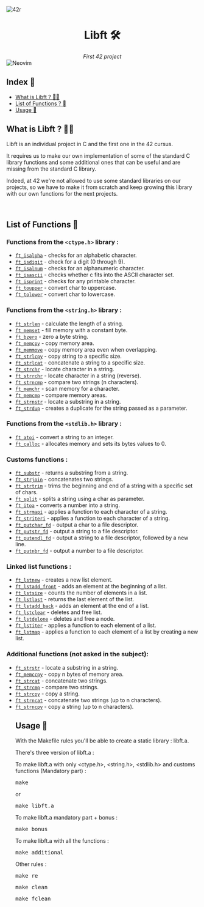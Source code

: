 ![42r](https://github.com/adenord/libft/assets/20702781/a66bf83a-800d-4e1a-9bf3-9d9d821d4070)

<div align=center><h1>Libft 🛠️</h1>
<i>First 42 project</i></div>
<img alt="Neovim" src="https://img.shields.io/badge/NeoVim-%2357A143.svg?&style=for-the-badge&logo=neovim&logoColor=white">
<h2>Index 📍</h2>
<ul>
  <li><a href="#libft">What is Libft ? 👨‍💻</a></li>
  <li><a href="#list">List of Functions ? 📁</a></li>
  <li><a href="#usage">Usage 👷</a></li>
</ul>

<h2 id="libft">What is Libft ? 👨‍💻</h2>
<p>
  Libft is an individual project in C and the first one in the 42 cursus. 
  
  It requires us to make our own implementation of some of the standard C library functions and some additional ones that can be useful and are missing from the standard C library.

Indeed, at 42 we're not allowed to use some standard libraries on our projects, so we have to make it from scratch and keep growing this library with our own functions for the next projects.
</p>
</br>
<h2 id="list">List of Functions 📁</h2>
<h3>Functions from the <code>&lt;ctype.h&gt;</code> library :</h3>
<ul>
  <li><a href ="https://github.com/adenord/libft/blob/master/srcs/part1/ft_isalpha.c"><code>ft_isalpha</code></a> - checks for an alphabetic character.</li>
   <li><a href ="https://github.com/adenord/libft/blob/master/srcs/part1/ft_isdigit.c"><code>ft_isdigit</code></a> - check for a digit (0 through 9).</li>
   <li><a href ="https://github.com/adenord/libft/blob/master/srcs/part1/ft_isalnum.c"><code>ft_isalnum</code></a> - checks for an alphanumeric character.</li>
   <li><a href ="https://github.com/adenord/libft/blob/master/srcs/part1/ft_isascii.c"><code>ft_isascii</code></a> - checks whether c fits into the ASCII character set.</li>
   <li><a href ="https://github.com/adenord/libft/blob/master/srcs/part1/ft_isprint.c"><code>ft_isprint</code></a> - checks for any printable character.</li>
   <li><a href ="https://github.com/adenord/libft/blob/master/srcs/part1/ft_toupper.c"><code>ft_toupper</code></a> - convert char to uppercase.</li>
   <li><a href ="https://github.com/adenord/libft/blob/master/srcs/part1/ft_tolower.c"><code>ft_tolower</code></a> - convert char to lowercase.</li>
</ul>

<h3>Functions from the <code>&lt;string.h&gt;</code> library :</h3>
<ul>
   <li><a href ="https://github.com/adenord/libft/blob/master/srcs/part1/ft_strlen.c"><code>ft_strlen</code></a> - calculate the length of a string.</li>
   <li><a href ="https://github.com/adenord/libft/blob/master/srcs/part1/ft_memset.c"><code>ft_memset</code></a> - fill memory with a constant byte.</li>
   <li><a href ="https://github.com/adenord/libft/blob/master/srcs/part1/ft_bzero.c"><code>ft_bzero</code></a> - zero a byte string.</li>
   <li><a href ="https://github.com/adenord/libft/blob/master/srcs/part1/ft_memcpy.c"><code>ft_memcpy</code></a> - copy memory area.</li>
   <li><a href ="https://github.com/adenord/libft/blob/master/srcs/part1/ft_memmove.c"><code>ft_memmove</code></a> - copy memory area even when overlapping.</li>
   <li><a href ="https://github.com/adenord/libft/blob/master/srcs/part1/ft_strlcpy.c"><code>ft_strlcpy</code></a> - copy string to a specific size.</li>
   <li><a href ="https://github.com/adenord/libft/blob/master/srcs/part1/ft_ft_strlcat.c"><code>ft_strlcat</code></a> - concatenate a string to a specific size.</li>
   <li><a href ="https://github.com/adenord/libft/blob/master/srcs/part1/ft_strchr.c"><code>ft_strchr</code></a> - locate character in a string.</li>
   <li><a href ="https://github.com/adenord/libft/blob/master/srcs/part1/ft_strrchr.c"><code>ft_strrchr</code></a> - locate character in a string (reverse).</li>
   <li><a href ="https://github.com/adenord/libft/blob/master/srcs/part1/ft_strncmp.c"><code>ft_strncmp</code></a> - compare two strings (n characters).</li>
   <li><a href ="https://github.com/adenord/libft/blob/master/srcs/part1/ft_memchr.c"><code>ft_memchr</code></a> - scan memory for a character.</li>
   <li><a href ="https://github.com/adenord/libft/blob/master/srcs/part1/ft_memcmp.c"><code>ft_memcmp</code></a> - compare memory areas.</li>
   <li><a href ="https://github.com/adenord/libft/blob/master/srcs/part1/ft_strnstr.c"><code>ft_strnstr</code></a> - locate a substring in a string.</li>
   <li><a href ="https://github.com/adenord/libft/blob/master/srcs/part1/ft_ft_strdup.c"><code>ft_strdup</code></a> - creates a duplicate for the string passed as a parameter.</li>
</ul>

<h3>Functions from the <code>&lt;stdlib.h&gt;</code> library :</h3>
<ul>
   <li><a href ="https://github.com/adenord/libft/blob/master/srcs/part1/ft_atoi.c"><code>ft_atoi</code></a> - convert a string to an integer.</li>
   <li><a href ="https://github.com/adenord/libft/blob/master/srcs/part1/ft_calloc.c"><code>ft_calloc</code></a> - allocates memory and sets its bytes values to 0.</li>
</ul>

<h3>Customs functions :</h3>
<ul>
   <li><a href ="https://github.com/adenord/libft/blob/master/srcs/part2/ft_substr.c"><code>ft_substr</code></a> - returns a substring from a string.</li>
   <li><a href ="https://github.com/adenord/libft/blob/master/srcs/part1/ft_strjoin.c"><code>ft_strjoin</code></a> - concatenates two strings.</li>
   <li><a href ="https://github.com/adenord/libft/blob/master/srcs/part2/ft_strtrim.c"><code>ft_strtrim</code></a> - trims the beginning and end of a string with a specific set of chars.</li>
   <li><a href ="https://github.com/adenord/libft/blob/master/srcs/part1/ft_split.c"><code>ft_split</code></a> - splits a string using a char as parameter.</li>
   <li><a href ="https://github.com/adenord/libft/blob/master/srcs/part2/ft_itoa.c"><code>ft_itoa</code></a> - converts a number into a string.</li>
   <li><a href ="https://github.com/adenord/libft/blob/master/srcs/part1/ft_strmapi.c"><code>ft_strmapi</code></a> - applies a function to each character of a string.</li>
   <li><a href ="https://github.com/adenord/libft/blob/master/srcs/part2/ft_striteri.c"><code>ft_striteri</code></a> - applies a function to each character of a string.</li>
   <li><a href ="https://github.com/adenord/libft/blob/master/srcs/part2/ft_putchar_fd.c"><code>ft_putchar_fd</code></a> - output a char to a file descriptor.</li>
   <li><a href ="https://github.com/adenord/libft/blob/master/srcs/part2/ft_putstr_fd.c"><code>ft_putstr_fd</code></a> - output a string to a file descriptor.</li>
   <li><a href ="https://github.com/adenord/libft/blob/master/srcs/part2/ft_putendl_fd.c"><code>ft_putendl_fd</code></a> - output a string to a file descriptor, followed by a new line.</li>
   <li><a href ="https://github.com/adenord/libft/blob/master/srcs/part2/ft_putnbr_fd.c"><code>ft_putnbr_fd</code></a> - output a number to a file descriptor.</li>
</ul>

<h3>Linked list functions :</h3>
<ul>
   <li><a href ="https://github.com/adenord/libft/blob/master/srcs/bonus/ft_lstnew.c"><code>ft_lstnew</code></a> - creates a new list element.</li>
   <li><a href ="https://github.com/adenord/libft/blob/master/srcs/part1/ft_lstadd_front.c"><code>ft_lstadd_front</code></a> - adds an element at the beginning of a list.</li>
   <li><a href ="https://github.com/adenord/libft/blob/master/srcs/part2/ft_lstsize.c"><code>ft_lstsize</code></a> - counts the number of elements in a list.</li>
   <li><a href ="https://github.com/adenord/libft/blob/master/srcs/part1/ft_lstlast.c"><code>ft_lstlast</code></a> - returns the last element of the list.</li>
   <li><a href ="https://github.com/adenord/libft/blob/master/srcs/part2/ft_lstadd_back.c"><code>ft_lstadd_back</code></a> - adds an element at the end of a list.</li>
   <li><a href ="https://github.com/adenord/libft/blob/master/srcs/part1/ft_lstclear.c"><code>ft_lstclear</code></a> - deletes and free list.</li>
   <li><a href ="https://github.com/adenord/libft/blob/master/srcs/part2/ft_lstdelone.c"><code>ft_lstdelone</code></a> - deletes and free a node.</li>
   <li><a href ="https://github.com/adenord/libft/blob/master/srcs/part2/ft_lstiter.c"><code>ft_lstiter</code></a> - applies a function to each element of a list.</li>
   <li><a href ="https://github.com/adenord/libft/blob/master/srcs/part2/ft_lstmap.c"><code>ft_lstmap</code></a> - applies a function to each element of a list by creating a new list.</li>
</ul>

<h3>Additional functions (not asked in the subject):</h3>
<ul>
   <li><a href ="https://github.com/adenord/libft/blob/master/srcs/additional_fct/ft_strstr.c"><code>ft_strstr</code></a> - locate a substring in a string.</li>
   <li><a href ="https://github.com/adenord/libft/blob/master/srcs/part1/ft_memccpy.c"><code>ft_memccpy</code></a> - copy n bytes of memory area.</li>
   <li><a href ="https://github.com/adenord/libft/blob/master/srcs/part2/ft_strcat.c"><code>ft_strcat</code></a> - concatenate two strings.</li>
   <li><a href ="https://github.com/adenord/libft/blob/master/srcs/part1/ft_strcmp.c"><code>ft_strcmp</code></a> - compare two strings.</li>
   <li><a href ="https://github.com/adenord/libft/blob/master/srcs/part2/ft_strcpy.c"><code>ft_strcpy</code></a> - copy a string.</li>
   <li><a href ="https://github.com/adenord/libft/blob/master/srcs/part1/ft_strncat.c"><code>ft_strncat</code></a> - concatenate two strings (up to n characters).</li>
   <li><a href ="https://github.com/adenord/libft/blob/master/srcs/part2/ft_strncpy.c"><code>ft_strncpy</code></a> - copy a string (up to n characters).</li>

<h2 id="usage">Usage 👷</h2>
<p>With the Makefile rules you'll be able to create a static library : libft.a.</p>
<p>There's three version of libft.a :</p>
  <p>To make libft.a with only &lt;ctype.h&gt;, &lt;string.h&gt;, &lt;stdlib.h&gt; and customs functions (Mandatory part) :</p>
  <pre>make</pre>
  <p>or</p>
  <pre>make libft.a</pre>
  <p>To make libft.a mandatory part + bonus :</p>
  <pre>make bonus</pre>
  <p>To make libft.a with all the functions :</p>
  <pre>make additional</pre>
  <p>Other rules :</p>
  <pre>make re </pre>
  <pre>make clean</pre>
  <pre>make fclean</pre>
